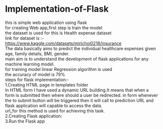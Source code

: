 # Implementation-of-Flask<br>
this is simple web application using flask<br>
for creating Web app,first step is train the model<br>
the dataset is used for this is Health expense dataset <br>
link for dataset is :-https://www.kaggle.com/datasets/mirichoi0218/insurance <br>
The data basically aims to predict the individual healthcare expenses given age, family details, BMI, gender.<br>
main aim is to understand the development of flask applications for any machine learning model.<br>
for training model linear Regression algorithm is used <br>
the accuracy of model is 79% <br>
steps for flask implementation:-<br>
1.Creating HTML page in templates folder<br>
In HTML form I have used a dynamic URL building.It means that when a form is submitted then where should a user be redirected. in form whenever the to submit button will be triggered then it will call to prediction URL and flask application will capable to access the data.<br>
url_for this method is used for achieving this task.<br>
2.Creating Flask application:<br>
3.Run the Flask app 
